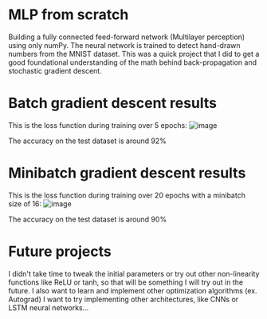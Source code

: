# MLP from scratch
Building a fully connected feed-forward network (Multilayer perception) using only numPy. The neural network is trained to detect hand-drawn numbers from the MNIST dataset.
This was a quick project that I did to get a good foundational understanding of the math behind back-propagation and stochastic gradient descent.

# Batch gradient descent results
This is the loss function during training over 5 epochs:
![image](https://github.com/user-attachments/assets/66b3d07e-b7a3-48c0-864e-02f7ad6a3c9f)

The accuracy on the test dataset is around 92%

# Minibatch gradient descent results
This is the loss function during training over 20 epochs with a minibatch size of 16:
![image](https://github.com/user-attachments/assets/1bd73b6a-cabc-45ed-93c9-6282ae1bf590)

The accuracy on the test dataset is around 90%

# Future projects
I didn't take time to tweak the initial parameters or try out other non-linearity functions like ReLU or tanh, so that will be something I will try out in the future.
I also want to learn and implement other optimization algorithms (ex. Autograd)
I want to try implementing other architectures, like CNNs or LSTM neural networks...




